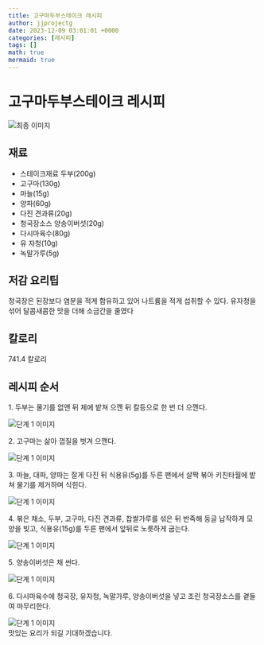 ```yaml
---
title: 고구마두부스테이크 레시피
author: jjprojectg
date: 2023-12-09 03:01:01 +0000
categories: [레시피]
tags: []
math: true
mermaid: true
---
```

<meta name="og:type" content="website"/>
<meta charset="UTF-8"/>
<div class="header">
  <h1>고구마두부스테이크 레시피</h1>
</div>

<div class="container my-4">
  <div class="row">
    <div class="col-12 col-md-6">
      <div class="recipe-image">
        <img src="http://www.foodsafetykorea.go.kr/uploadimg/cook/10_00235_2.png" class="step-image" alt="최종 이미지"/>
      </div>
    </div>
    <div class="col-12 col-md-6">
      <div class="ingredients">
        <h2>재료</h2>
        <ul class="card">
          <li> 스테이크재료 두부(200g) </li>
          <li>  고구마(130g) </li>
          <li>  마늘(15g) </li>
          <li> 양파(60g) </li>
          <li>  다진 견과류(20g) </li>
          <li> 청국장소스 양송이버섯(20g) </li>
          <li>  다시마육수(80g) </li>
          <li> 유 자청(10g) </li>
          <li>  녹말가루(5g) </li>
</ul>
      </div>
    </div>
    <div class="col-12 col-md-6">
      <div class="ingredients">
        <h2>저감 요리팁</h2>
        <div class="card"> 
          <p>
            청국장은 된장보다 염분을 적게 함유하고 있어 나트륨을 적게 섭취할 수 있다.
유자청을 섞어 달콤새콤한 맛을 더해 소금간을 줄였다
          </p>
        </div>
      </div>
      <div class="ingredients">
        <h2>칼로리</h2>
        <div class="card"> 
          <p>
            741.4 칼로리
          </p>
        </div>
      </div>
    </div>
  </div>

  <h2 class="my-4">레시피 순서</h2>
  <div class="card recipe-card">
    <div class="card-body recipe-step">
      <p class="card-text step-description">1. 두부는 물기를 없앤 뒤 체에 밭쳐
으깬 뒤 칼등으로 한 번 더 으깬다.</p>
      <img src="http://www.foodsafetykorea.go.kr/uploadimg/cook/20_00235_1.png" alt="단계 1 이미지" class="step-image"/>
    </div>
  </div>
  <div class="card recipe-card">
    <div class="card-body recipe-step">
      <p class="card-text step-description">2. 고구마는 삶아 껍질을 벗겨 으깬다.</p>
      <img src="http://www.foodsafetykorea.go.kr/uploadimg/cook/20_00235_2.png" alt="단계 1 이미지" class="step-image"/>
    </div>
  </div>
  <div class="card recipe-card">
    <div class="card-body recipe-step">
      <p class="card-text step-description">3. 마늘, 대파, 양파는 잘게 다진 뒤
식용유(5g)를 두른 팬에서 살짝 볶아
키친타월에 밭쳐 물기를 제거하며
식힌다.</p>
      <img src="http://www.foodsafetykorea.go.kr/uploadimg/cook/20_00235_3.png" alt="단계 1 이미지" class="step-image"/>
    </div>
  </div>
  <div class="card recipe-card">
    <div class="card-body recipe-step">
      <p class="card-text step-description">4. 볶은 채소, 두부, 고구마,
다진 견과류, 찹쌀가루를 섞은 뒤
반죽해 둥글 납작하게 모양을
빚고, 식용유(15g)를 두른 팬에서
앞뒤로 노릇하게 굽는다.</p>
      <img src="http://www.foodsafetykorea.go.kr/uploadimg/cook/20_00235_4.png" alt="단계 1 이미지" class="step-image"/>
    </div>
  </div>
  <div class="card recipe-card">
    <div class="card-body recipe-step">
      <p class="card-text step-description">5. 양송이버섯은 채 썬다.</p>
      <img src="http://www.foodsafetykorea.go.kr/uploadimg/cook/20_00235_5.png" alt="단계 1 이미지" class="step-image"/>
    </div>
  </div>
  <div class="card recipe-card">
    <div class="card-body recipe-step">
      <p class="card-text step-description">6. 다시마육수에 청국장, 유자청,
녹말가루, 양송이버섯을 넣고 조린
청국장소스를 곁들여 마무리한다.</p>
      <img src="http://www.foodsafetykorea.go.kr/uploadimg/cook/20_00235_6.png" alt="단계 1 이미지" class="step-image"/>
    </div>
  </div>

</div>
맛있는 요리가 되길 기대하겠습니다.
